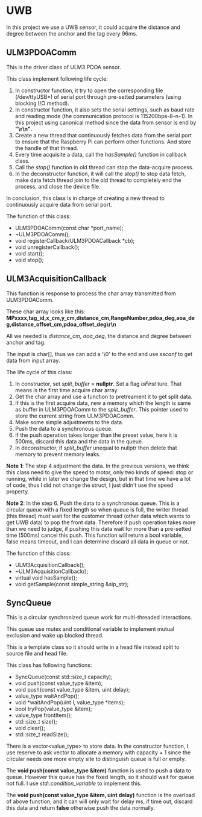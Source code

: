 # UWB

In this project we use a UWB sensor, it could acquire the distance and degree between the anchor and the tag every 96ms.

## ULM3PDOAComm

This is the driver class of ULM3 PDOA sensor.

This class implement following life cycle:

1. In constructor function, it try to open the corresponding file (/dev/ttyUSB\*) of serial port through pre-setted parameters (using blocking I/O method).
2. In constructor function, it also sets the serial settings, such as baud rate and reading mode (the communication protocol is 115200bps-8-n-1). In this project using canonical method since the data from sensor is end by **"\r\n"**.
3. Create a new thread that continuously fetches data from the serial port to ensure that the Raspberry Pi can perform other functions. And store the handle of that thread.
4. Every time acquisite a data, call the _hasSample()_ function in callback class.
5. Call the _stop()_ function in old thread can stop the data-acquire process.
6. In the deconstructor function, it will call the _stop()_ to stop data fetch, make data fetch thread join to the old thread to completely end the process, and close the device file.

In conclusion, this class is in charge of creating a new thread to continuously acquire data from serial port.

The function of this class:

- ULM3PDOAComm(const char \*port_name);
- ~ULM3PDOAComm();
- void registerCallback(ULM3PDOACallback \*cb);
- void unregisterCallback();
- void start();
- void stop();

## ULM3AcquisitionCallback

This function is response to process the char array transmitted from ULM3PDOAComm.

These char array looks like this:
**MPxxxx,tag_id,x_cm,y_cm,distance_cm,RangeNumber,pdoa_deg,aoa_deg,distance_offset_cm,pdoa_offset_deg\r\n**

All we needed is _distance_cm, aoa_deg_, the distance and degree between anchor and tag.

The input is char[], thus we can add a '\0' to the end and use _sscanf_ to get data from input array.

The life cycle of this class:

1. In constructor, set _split_buffer_ = **nullptr**. Set a flag _isFirst_ ture. That means is the first time acquire char array.
2. Get the char array and use a function to pretreament it to get split data.
3. If this is the first acquire data, new a memory which the length is same as buffer in ULM3PDOAComm to the _split_buffer_. This pointer used to store the current string from ULM3PDOAComm.
4. Make some simple adjustments to the data.
5. Push the data to a synchronous queue.
6. If the push operation takes longer than the preset value, here it is 500ms, discard this data and the data in the queue.
7. In deconstructor, if _split_buffer_ unequal to nullptr then delete that memory to prevent memory leaks.

**Note 1**: The step 4 adjustment the data. In the previous versions, we think this class need to give the speed to motor, only two kinds of speed: stop or running, while in later we change the design, but in that time we have a lot of code, thus I did not change the struct, I just didn't use the speed property.

**Note 2**: In the step 6. Push the data to a synchronous queue. This is a circular queue with a fixed length so when queue is full, the writer thread (this thread) must wait for the customer thread (other data which wants to get UWB data) to pop the front data. Therefore if push operation takes more than we need to judge, if pushing this data wait for more than a pre-setted time (500ms) cancel this push. This function will return a bool variable, false means timeout, and I can determine discard all data in queue or not.

The function of this class:

- ULM3AcquisitionCallback();
- ~ULM3AcquisitionCallback();
- virtual void hasSample();
- void getSample(const simple_string &sip_str);

## SyncQueue

This is a circular synchronized queue work for multi-threaded interactions.

This queue use mutex and conditional variable to implement mutual exclusion and wake up blocked thread.

This is a template class so it should write in a head file instead split to source file and head file.

This class has following functions:

- SyncQueue(const std::size_t capacity);
- void push(const value_type &item);
- void push(const value_type &item, uint delay);
- value_type waitAndPop();
- void \*waitAndPop(uint l, value_type \*items);
- bool tryPop(value_type &item);
- value_type frontItem();
- std::size_t size();
- void clear();
- std::size_t readSize();

There is a vector<value_type> to store data.
In the constructor function, I use reserve to ask vector to allocate a memory with capacity + 1 since the circular needs one more empty site to distinguish queue is full or empty.

The **void push(const value_type &item)** function is used to push a data to queue. However this queue has the fixed length, so it should wait for queue not full. I use _std::condition_variable_ to implement this.

The **void push(const value_type &item, uint delay)** function is the overload of above function, and it can will only wait for delay ms, if time out, discard this data and return **false** otherwise push the data normally.
